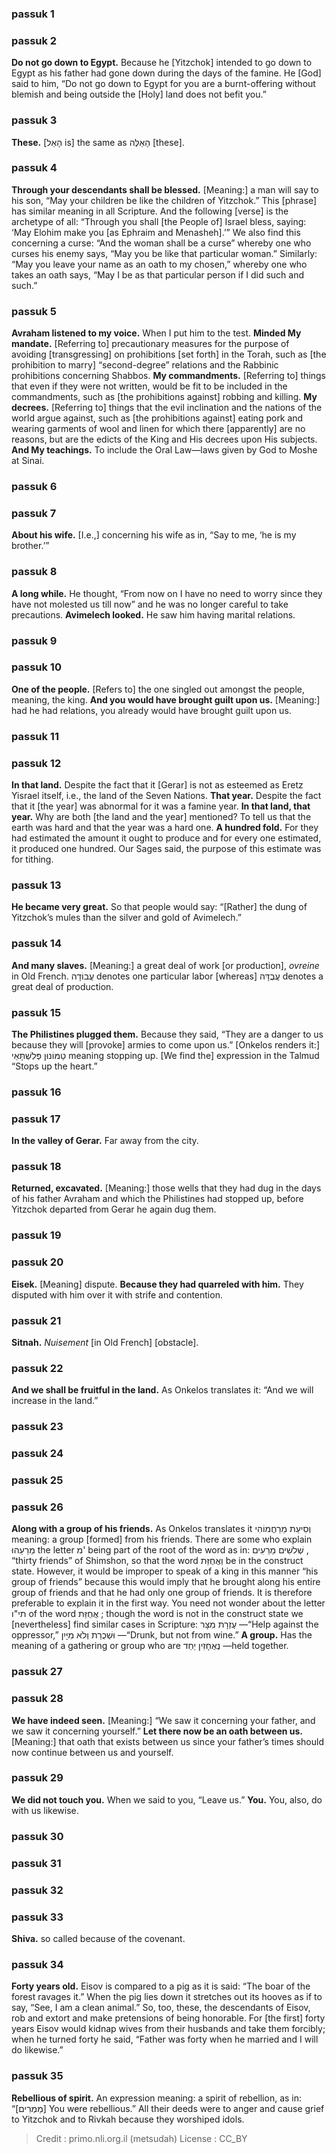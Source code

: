 
### passuk 1

### passuk 2
<b>Do not go down to Egypt.</b> Because he [Yitzchok] intended to go down to Egypt as his father had gone down during the days of the famine. He [God] said to him, “Do not go down to Egypt for you are a burnt-offering without blemish and being outside the [Holy] land does not befit you.” 

### passuk 3
<b>These.</b> [הָאֵל is] the same as הָאֵלֶּה [these]. 

### passuk 4
<b>Through your descendants shall be blessed.</b> [Meaning:] a man will say to his son, “May your children be like the children of Yitzchok.” This [phrase] has similar meaning in all Scripture. And the following [verse] is the archetype of all: “Through you shall [the People of] Israel bless, saying: ‘May Elohim make you [as Ephraim and Menasheh].’” We also find this concerning a curse: “And the woman shall be a curse” whereby one who curses his enemy says, “May you be like that particular woman.” Similarly: “May you leave your name as an oath to my chosen,” whereby one who takes an oath says, “May I be as that particular person if I did such and such.” 

### passuk 5
<b>Avraham listened to my voice.</b> When I put him to the test.
<b>Minded My mandate.</b> [Referring to] precautionary measures for the purpose of avoiding [transgressing] on prohibitions [set forth] in the Torah, such as [the prohibition to marry] “second-degree” relations and the Rabbinic prohibitions concerning Shabbos. 
<b>My commandments.</b> [Referring to] things that even if they were not written, would be fit to be included in the commandments, such as [the prohibitions against] robbing and killing. 
<b>My decrees.</b> [Referring to] things that the evil inclination and the nations of the world argue against, such as [the prohibitions against] eating pork and wearing garments of wool and linen for which there [apparently] are no reasons, but are the edicts of the King and His decrees upon His subjects. 
<b>And My teachings.</b> To include the Oral Law—laws given by God to Moshe at Sinai.

### passuk 6

### passuk 7
<b>About his wife.</b> [I.e.,] concerning his wife as in, “Say to me, ‘he is my brother.’” 

### passuk 8
<b>A long while.</b> He thought, “From now on I have no need to worry since they have not molested us till now” and he was no longer careful to take precautions. 
<b>Avimelech looked.</b> He saw him having marital relations. 

### passuk 9

### passuk 10
<b>One of the people.</b> [Refers to] the one singled out amongst the people, meaning, the king. 
<b>And you would have brought guilt upon us.</b> [Meaning:] had he had relations, you already would have brought guilt upon us. 

### passuk 11

### passuk 12
<b>In that land.</b> Despite the fact that it [Gerar] is not as esteemed as Eretz Yisrael itself, i.e., the land of the Seven Nations. 
<b>That year.</b> Despite the fact that it [the year] was abnormal for it was a famine year.
<b>In that land, that year.</b> Why are both [the land and the year] mentioned? To tell us that the earth was hard and that the year was a hard one. 
<b>A hundred fold.</b> For they had estimated the amount it ought to produce and for every one estimated, it produced one hundred. Our Sages said, the purpose of this estimate was for tithing. 

### passuk 13
<b>He became very great.</b> So that people would say: “[Rather] the dung of Yitzchok’s mules than the silver and gold of Avimelech.”

### passuk 14
<b>And many slaves.</b> [Meaning:] a great deal of work [or production], <i>ovreine</i> in Old French. עֲבוֹדָה denotes one particular labor [whereas] עֲבֻדָּה denotes a great deal of production. 

### passuk 15
<b>The Philistines plugged them.</b> Because they said, “They are a danger to us because they will [provoke] armies to come upon us.” [Onkelos renders it:] טַמּוֹנוּן פְּלִשְׁתָּאֵי meaning stopping up. [We find the] expression in the Talmud “Stops up the heart.” 

### passuk 16

### passuk 17
<b>In the valley of Gerar.</b> Far away from the city.

### passuk 18
<b>Returned, excavated.</b> [Meaning:] those wells that they had dug in the days of his father Avraham and which the Philistines had stopped up, before Yitzchok departed from Gerar he again dug them. 

### passuk 19

### passuk 20
<b>Eisek.</b> [Meaning] dispute.
<b>Because they had quarreled with him.</b> They disputed with him over it with strife and contention.

### passuk 21
<b>Sitnah.</b> <i>Nuisement</i> [in Old French] [obstacle]. 

### passuk 22
<b>And we shall be fruitful in the land.</b> As Onkelos translates it: “And we will increase in the land.”

### passuk 23

### passuk 24

### passuk 25

### passuk 26
<b>Along with a group of his friends.</b> As Onkelos translates it וְסִיעַת מֵרַחֲמוֹהִי meaning: a group [formed] from his friends. There are some who explain מֵרֵעֵהוּ the letter מ' being part of the root of the word as in: שְׁלשִׁים מֵרֵעִים , “thirty friends” of Shimshon, so that the word וַאֲחֻזַּת be in the construct state. However, it would be improper to speak of a king in this manner “his group of friends” because this would imply that he brought along his entire group of friends and that he had only one group of friends. It is therefore preferable to explain it in the first way. You need not wonder about the letter תי"ו of the word אֲחֻזַּת ; though the word is not in the construct state we [nevertheless] find similar cases in Scripture: עֶזְרָת מִצָּר —“Help against the oppressor,” וּשְׁכֻרַת וְלֹא מִיָּיִן —“Drunk, but not from wine.” 
<b>A group.</b> Has the meaning of a gathering or group who are נֶאֻחָזִין יַחַד —held together.

### passuk 27

### passuk 28
<b>We have indeed seen.</b> [Meaning:] “We saw it concerning your father, and we saw it concerning yourself.” 
<b>Let there now be an oath between us.</b> [Meaning:] that oath that exists between us since your father’s times should now continue between us and yourself.

### passuk 29
<b>We did not touch you.</b> When we said to you, “Leave us.” 
<b>You.</b> You, also, do with us likewise. 

### passuk 30

### passuk 31

### passuk 32

### passuk 33
<b>Shiva.</b> so called because of the covenant.

### passuk 34
<b>Forty years old.</b> Eisov is compared to a pig as it is said: “The boar of the forest ravages it.” When the pig lies down it stretches out its hooves as if to say, “See, I am a clean animal.” So, too, these, the descendants of Eisov, rob and extort and make pretensions of being honorable. For [the first] forty years Eisov would kidnap wives from their husbands and take them forcibly; when he turned forty he said, “Father was forty when he married and I will do likewise.” 

### passuk 35
<b>Rebellious of spirit.</b> An expression meaning: a spirit of rebellion, as in: “[מַמְרִים] You were rebellious.” All their deeds were to anger and cause grief to Yitzchok and to Rivkah because they worshiped idols. 

>Credit : primo.nli.org.il (metsudah)
>License : CC_BY